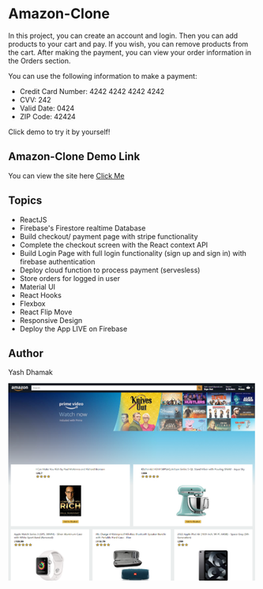 # Amazon-Clone

In this project, you can create an account and login. Then you can add products to your cart and pay. If you wish, you can remove products from the cart. After making the payment, you can view your order information in the Orders section.

You can use the following information to make a payment:
- Credit Card Number: 4242 4242 4242 4242
- CVV: 242
- Valid Date: 0424
- ZIP Code: 42424

Click demo to try it by yourself!

## Amazon-Clone Demo Link

You can view the site here
[Click Me](https://amzn-clone-ozngrsc.web.app/)

## Topics

- ReactJS
- Firebase's Firestore realtime Database
- Build checkout/ payment page with stripe functionality
- Complete the checkout screen with the React context API
- Build Login Page with full login functionality (sign up and sign in) with firebase authentication
- Deploy cloud function to process payment (servesless)
- Store orders for logged in user
- Material UI
- React Hooks
- Flexbox
- React Flip Move
- Responsive Design
- Deploy the App LIVE on Firebase



## Author

Yash Dhamak

<img src="src/images/screenshot.png"  width= 500px height= 400px>
